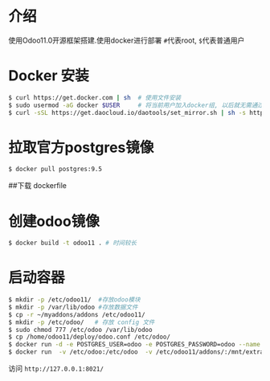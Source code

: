 # 介绍
使用Odoo11.0开源框架搭建.使用docker进行部署
`#`代表root, `$`代表普通用户

# Docker 安装
```sh
$ curl https://get.docker.com | sh  # 使用文件安装
$ sudo usermod -aG docker $USER     # 将当前用户加入docker组, 以后就无需通过sudo调用docker命令
$ curl -sSL https://get.daocloud.io/daotools/set_mirror.sh | sh -s http://ae251d83.m.daocloud.io  # 使用daocloud加速
```

# 拉取官方postgres镜像
```sh
$ docker pull postgres:9.5
```

##下载 dockerfile 

# 创建odoo镜像
```sh 
$ docker build -t odoo11 . # 时间较长
```


# 启动容器
```sh
$ mkdir -p /etc/odoo11/  #存放odoo模块
$ mkdir -p /var/lib/odoo #存放数据文件
$ cp -r ~/myaddons/addons /etc/odoo11/
$ mkdir -p /etc/odoo/   # 存放 config 文件
$ sudo chmod 777 /etc/odoo /var/lib/odoo
$ cp /home/odoo11/deploy/odoo.conf /etc/odoo/
$ docker run -d -e POSTGRES_USER=odoo -e POSTGRES_PASSWORD=odoo --name db postgres:9.5
$ docker run  -v /etc/odoo:/etc/odoo  -v /etc/odoo11/addons/:/mnt/extra-addons  -v /var/lib/odoo:/var/lib/odoo -p 8021:8069 --name odoo11 --link db:db -d odoo11
```
访问 `http://127.0.0.1:8021/`


